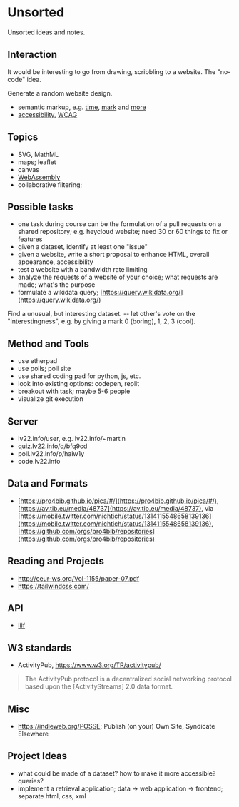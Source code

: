 # Unsorted

Unsorted ideas and notes.

## Interaction

It would be interesting to go from drawing, scribbling to a website. The "no-code" idea.

Generate a random website design.

* semantic markup, e.g.
  [time](https://developer.mozilla.org/en-US/docs/Web/HTML/Element/time),
[mark](https://developer.mozilla.org/en-US/docs/Web/HTML/Element/mark) and
[more](https://developer.mozilla.org/en-US/docs/Glossary/Semantics)
* [accessibility](https://www.w3.org/WAI/tutorials/page-structure/headings/), [WCAG](https://en.wikipedia.org/wiki/Web_Content_Accessibility_Guidelines)

## Topics

* SVG, MathML
* maps; leaflet
* canvas
* [WebAssembly](https://developer.mozilla.org/en-US/docs/WebAssembly)
* collaborative filtering;

## Possible tasks

* one task during course can be the formulation of a pull requests on a shared
  repository; e.g. heycloud website; need 30 or 60 things to fix or features
* given a dataset, identify at least one "issue"
* given a website, write a short proposal to enhance HTML, overall appearance, accessibility
* test a website with a bandwidth rate limiting
* analyze the requests of a website of your choice; what requests are made; what's the purpose
* formulate a wikidata query; [https://query.wikidata.org/](https://query.wikidata.org/)

Find a unusual, but interesting dataset. -- let other's vote on the
"interestingness", e.g. by giving a mark 0 (boring), 1, 2, 3 (cool).

## Method and Tools

* use etherpad
* use polls; poll site
* use shared coding pad for python, js, etc.
* look into existing options: codepen, replit
* breakout with task; maybe 5-6 people
* visualize git execution

## Server

* lv22.info/user, e.g. lv22.info/~martin
* quiz.lv22.info/q/bfq9cd
* poll.lv22.info/p/haiw1y
* code.lv22.info

## Data and Formats

* [https://pro4bib.github.io/pica/#/](https://pro4bib.github.io/pica/#/), [https://av.tib.eu/media/48737](https://av.tib.eu/media/48737), via [https://mobile.twitter.com/nichtich/status/1314115548658139136](https://mobile.twitter.com/nichtich/status/1314115548658139136), [https://github.com/orgs/pro4bib/repositories](https://github.com/orgs/pro4bib/repositories)

## Reading and Projects

* http://ceur-ws.org/Vol-1155/paper-07.pdf
* https://tailwindcss.com/


## API

* [iiif](https://iiif.io/)

## W3 standards

* ActivityPub, https://www.w3.org/TR/activitypub/

> The ActivityPub protocol is a decentralized social networking protocol based upon the [ActivityStreams] 2.0 data format.

## Misc

* https://indieweb.org/POSSE; Publish (on your) Own Site, Syndicate Elsewhere

## Project Ideas

* what could be made of a dataset? how to make it more accessible? queries?
* implement a retrieval application; data -> web application -> frontend; separate html, css, xml
